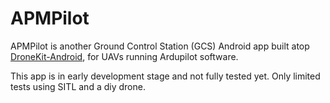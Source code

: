# APMPilot

APMPilot is another Ground Control Station (GCS) Android app built atop [DroneKit-Android](https://github.com/dronekit/dronekit-android), for UAVs
running Ardupilot software.

This app is in early development stage and not fully tested yet. Only limited tests using SITL and a diy drone.